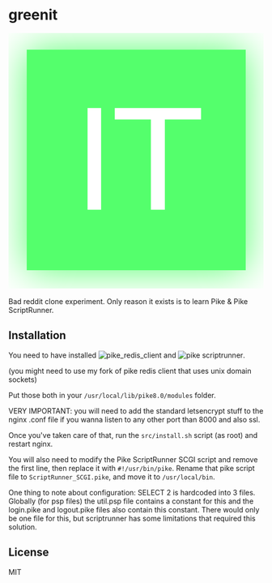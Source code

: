 # greenit

![greenit logo](https://raw.githubusercontent.com/zeroxthreef/greenit/master/src/html/img_res/greenit.png)

Bad reddit clone experiment. Only reason it exists is to learn Pike & Pike ScriptRunner.

## Installation

You need to have installed ![pike_redis_client](https://github.com/dressupgeekout/pike_redis_client) and ![pike scriptrunner](https://github.com/hww3/scriptrunner).

(you might need to use my fork of pike redis client that uses unix domain sockets)

Put those both in your ``/usr/local/lib/pike8.0/modules`` folder.

VERY IMPORTANT: you will need to add the standard letsencrypt stuff to the nginx .conf file if you wanna listen to any other port than 8000 and also ssl.

Once you've taken care of that, run the ``src/install.sh`` script (as root) and restart nginx.

You will also need to modify the Pike ScriptRunner SCGI script and remove the first line, then replace it with ``#!/usr/bin/pike``. Rename that pike script file to ``ScriptRunner_SCGI.pike``, and move it to ``/usr/local/bin``.

One thing to note about configuration: SELECT 2 is hardcoded into 3 files. Globally (for psp files) the util.psp file contains a constant for this and the login.pike and logout.pike files also contain this constant. There would only be one file for this, but scriptrunner has some limitations that required this solution.

## License
MIT
